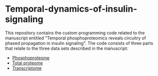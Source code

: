 # Temporal-dynamics-of-insulin-signaling
This repository contains the custom programming code related to the manuscript entitled "Temporal phosphoproteomics reveals circuitry of phased propagation in insulin signaling". The code consists of three parts that relate to the three data sets described in the manuscript:
- [Phosphoproteome](phosphoproteome)
- [Total proteome](total_proteome/total-proteome-readme.md)
- [Transcriptome](transcriptome/transcriptome-readme.md)
